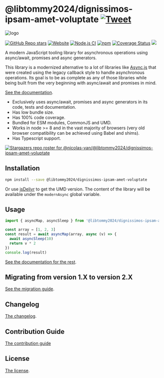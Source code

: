# @libtommy2024/dignissimos-ipsam-amet-voluptate [![Tweet](https://img.shields.io/twitter/url/http/shields.io.svg?style=social)](https://twitter.com/intent/tweet?text=Meet%20this%20awesome%20library&url=https://github.com/libtommy2024/dignissimos-ipsam-amet-voluptate&via=nicolasvanhoren&hashtags=javascript,asyncawait,async,libraries,programming)

![logo](https://github.com/libtommy2024/dignissimos-ipsam-amet-voluptate/raw/master/img/facebook_cover_photo_2_680.png)

[![GitHub Repo stars](https://img.shields.io/github/stars/nicolas-van/@libtommy2024/dignissimos-ipsam-amet-voluptate?style=social)](https://github.com/libtommy2024/dignissimos-ipsam-amet-voluptate/stargazers) [![Website](https://img.shields.io/website.svg?url=http%3A%2F%2Fnicolas-van.github.io%2F@libtommy2024/dignissimos-ipsam-amet-voluptate)](https://nicolas-van.github.io/@libtommy2024/dignissimos-ipsam-amet-voluptate)
[![Node.js CI](https://github.com/libtommy2024/dignissimos-ipsam-amet-voluptate/workflows/Node.js%20CI/badge.svg)](https://github.com/libtommy2024/dignissimos-ipsam-amet-voluptate/actions) [![npm](https://img.shields.io/npm/v/@libtommy2024/dignissimos-ipsam-amet-voluptate)](https://www.npmjs.com/package/@libtommy2024/dignissimos-ipsam-amet-voluptate) [![Coverage Status](https://coveralls.io/repos/github/nicolas-van/@libtommy2024/dignissimos-ipsam-amet-voluptate/badge.svg?branch=master)](https://coveralls.io/github/nicolas-van/@libtommy2024/dignissimos-ipsam-amet-voluptate?branch=master) [![](https://data.jsdelivr.com/v1/package/npm/@libtommy2024/dignissimos-ipsam-amet-voluptate/badge)](https://www.jsdelivr.com/package/npm/@libtommy2024/dignissimos-ipsam-amet-voluptate)

A modern JavaScript tooling library for asynchronous operations using async/await, promises and async generators.

This library is a modernized alternative to a lot of libraries like [Async.js](https://caolan.github.io/async/v3/) that were created using the legacy callback style to handle asynchronous operations. Its goal is to be as complete as any of those libraries while being built from the very beginning with async/await and promises in mind.

[See the documentation](https://nicolas-van.github.io/@libtommy2024/dignissimos-ipsam-amet-voluptate).

* Exclusively uses async/await, promises and async generators in its code, tests and documentation.
* Has low bundle size.
* Has 100% code coverage.
* Bundled for ESM modules, CommonJS and UMD.
* Works in node >= 8 and in the vast majority of browsers (very old browser compatibility can be achieved using Babel and shims).
* Has Typescript support.

[![Stargazers repo roster for @nicolas-van/@libtommy2024/dignissimos-ipsam-amet-voluptate](https://reporoster.com/stars/nicolas-van/@libtommy2024/dignissimos-ipsam-amet-voluptate)](https://github.com/libtommy2024/dignissimos-ipsam-amet-voluptate/stargazers)

## Installation

```bash
npm install --save @libtommy2024/dignissimos-ipsam-amet-voluptate
```

Or use [jsDelivr](https://www.jsdelivr.com/package/npm/@libtommy2024/dignissimos-ipsam-amet-voluptate) to get the UMD version. The content of the library will be available under the `modernAsync` global variable.

## Usage

```javascript
import { asyncMap, asyncSleep } from '@libtommy2024/dignissimos-ipsam-amet-voluptate'

const array = [1, 2, 3]
const result = await asyncMap(array, async (v) => {
  await asyncSleep(10)
  return v * 2
})
console.log(result)
```

[See the documentation for the rest](https://nicolas-van.github.io/@libtommy2024/dignissimos-ipsam-amet-voluptate).

## Migrating from version 1.X to version 2.X

[See the migration guide](https://github.com/libtommy2024/dignissimos-ipsam-amet-voluptate/blob/master/version-1-to-2-guide.md).

## Changelog

[The changelog](https://github.com/libtommy2024/dignissimos-ipsam-amet-voluptate/blob/master/CHANGELOG.md).

## Contribution Guide

[The contribution guide](https://github.com/libtommy2024/dignissimos-ipsam-amet-voluptate/blob/master/CONTRIBUTING.md)

## License

[The license](https://github.com/libtommy2024/dignissimos-ipsam-amet-voluptate/blob/master/LICENSE.md).
